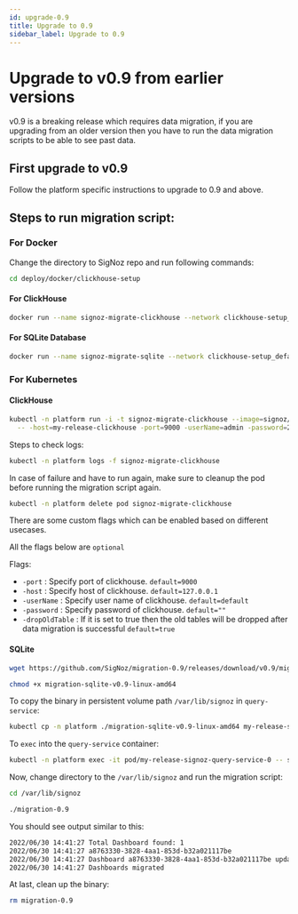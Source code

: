 ```yaml
---
id: upgrade-0.9
title: Upgrade to 0.9
sidebar_label: Upgrade to 0.9
---
```


# Upgrade to v0.9 from earlier versions

v0.9 is a breaking release which requires data migration, if you are upgrading from an older version then you have to run the data migration scripts to be able to see past data.

## First upgrade to v0.9

Follow the platform specific instructions to upgrade to 0.9 and above.

## Steps to run migration script:

### For Docker

Change the directory to SigNoz repo and run following commands:

```bash
cd deploy/docker/clickhouse-setup
```

#### For ClickHouse

```bash
docker run --name signoz-migrate-clickhouse --network clickhouse-setup_default -it signoz/migrate:0.9-clickhouse -host=clickhouse -port=9000
```

#### For SQLite Database

```bash
docker run --name signoz-migrate-sqlite --network clickhouse-setup_default -it -v $PWD/data/signoz/:/var/lib/signoz/ signoz/migrate:0.9-sqlite -dataSource /var/lib/signoz/signoz.db
```

### For Kubernetes

#### ClickHouse

```bash
kubectl -n platform run -i -t signoz-migrate-clickhouse --image=signoz/migrate:0.9-clickhouse --restart='Never' \
  -- -host=my-release-clickhouse -port=9000 -userName=admin -password=27ff0399-0d3a-4bd8-919d-17c2181e6fb9
```

Steps to check logs:

```bash
kubectl -n platform logs -f signoz-migrate-clickhouse
```

In case of failure and have to run again, make sure to cleanup the pod before running the migration script again.

```bash
kubectl -n platform delete pod signoz-migrate-clickhouse
```

There are some custom flags which can be enabled based on different usecases.

All the flags below are `optional`

Flags:

- `-port` : Specify port of clickhouse. `default=9000`
- `-host` : Specify host of clickhouse. `default=127.0.0.1`
- `-userName` : Specify user name of clickhouse. `default=default`
- `-password` : Specify password of clickhouse. `default=""`
- `-dropOldTable` : If it is set to true then the old tables will be dropped after data migration is successful `default=true`

#### SQLite

```bash
wget https://github.com/SigNoz/migration-0.9/releases/download/v0.9/migration-sqlite-v0.9-linux-amd64

chmod +x migration-sqlite-v0.9-linux-amd64

```

To copy the binary in persistent volume path `/var/lib/signoz` in `query-service`:

```bash
kubectl cp -n platform ./migration-sqlite-v0.9-linux-amd64 my-release-signoz-query-service-0:/var/lib/signoz/migration-0.9
```

To `exec` into the `query-service` container:

```bash
kubectl -n platform exec -it pod/my-release-signoz-query-service-0 -- sh
```

Now, change directory to the `/var/lib/signoz` and run the migration script:

```bash
cd /var/lib/signoz

./migration-0.9
```

You should see output similar to this:

```bash
2022/06/30 14:41:27 Total Dashboard found: 1
2022/06/30 14:41:27 a8763330-3828-4aa1-853d-b32a021117be
2022/06/30 14:41:27 Dashboard a8763330-3828-4aa1-853d-b32a021117be updated
2022/06/30 14:41:27 Dashboards migrated
```

At last, clean up the binary:

```bash
rm migration-0.9
```
